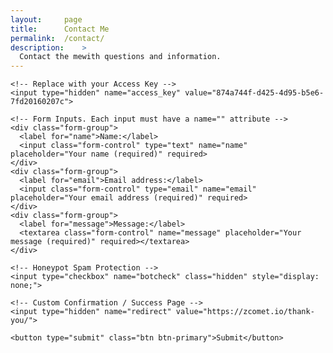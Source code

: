 ```yaml
---
layout: 	page
title:		Contact Me
permalink:	/contact/
description:    >
  Contact the mewith questions and information.
---
```


<form action="https://api.web3forms.com/submit" method="POST">

    <!-- Replace with your Access Key -->
    <input type="hidden" name="access_key" value="874a744f-d425-4d95-b5e6-7fd20160207c">

    <!-- Form Inputs. Each input must have a name="" attribute -->
    <div class="form-group">
      <label for="name">Name:</label>
      <input class="form-control" type="text" name="name" placeholder="Your name (required)" required>
    </div>
    <div class="form-group">
      <label for="email">Email address:</label>
      <input class="form-control" type="email" name="email" placeholder="Your email address (required)" required>
    </div>
    <div class="form-group">
      <label for="message">Message:</label>
      <textarea class="form-control" name="message" placeholder="Your message (required)" required></textarea>
    </div>

    <!-- Honeypot Spam Protection -->
    <input type="checkbox" name="botcheck" class="hidden" style="display: none;">

    <!-- Custom Confirmation / Success Page -->
    <input type="hidden" name="redirect" value="https://zcomet.io/thank-you/">

    <button type="submit" class="btn btn-primary">Submit</button>

</form>
